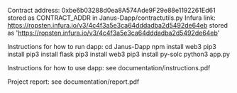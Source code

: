Contract address: 0xbe6b03288d0ea8A574Ade9F29e88e1192261Ed61
	stored as CONTRACT_ADDR in Janus-Dapp/contractutils.py
Infura link: https://ropsten.infura.io/v3/4c4f3a5e3ca64dddadba2d5492de64eb
	stored as 'https://ropsten.infura.io/v3/4c4f3a5e3ca64dddadba2d5492de64eb'

Instructions for how to run dapp:
	cd Janus-Dapp
	npm install web3
	pip3 install 
	pip3 install flask
	pip3 install web3
	pip3 install py-solc
	python3 app.py
	
Instructions for how to use dapp:
	see documentation/instructions.pdf
	
Project report:
	see documentation/report.pdf
	
	

